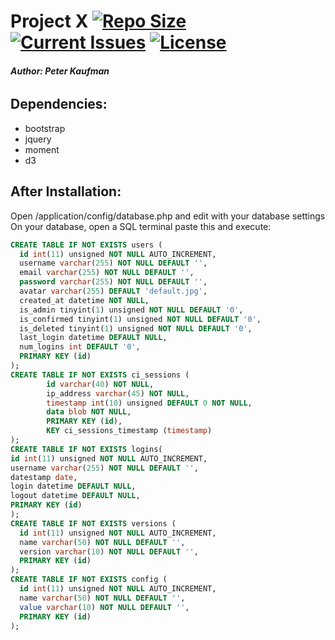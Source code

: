 # **Project X** [![Repo Size](https://reposs.herokuapp.com/?path=pjkaufman/Project-X)](https://github.com/pjkaufman/Project-X)  [![Current Issues](https://img.shields.io/github/issues/pjkaufman/Project-X.svg)](https://github.com/pjkaufman/Project-X/issues)  [![License](https://img.shields.io/github/license/pjkaufman/Project-X.svg)](https://github.com/pjkaufman/Project-X/blob/master/LICENSE)

###### **Author: Peter Kaufman**
## **Dependencies:**

* bootstrap
* jquery
* moment
* d3

## **After Installation:**

Open /application/config/database.php and edit with your database settings
On your database, open a SQL terminal paste this and execute:
```SQL
CREATE TABLE IF NOT EXISTS users (
  id int(11) unsigned NOT NULL AUTO_INCREMENT,
  username varchar(255) NOT NULL DEFAULT '',
  email varchar(255) NOT NULL DEFAULT '',
  password varchar(255) NOT NULL DEFAULT '',
  avatar varchar(255) DEFAULT 'default.jpg',
  created_at datetime NOT NULL,
  is_admin tinyint(1) unsigned NOT NULL DEFAULT '0',
  is_confirmed tinyint(1) unsigned NOT NULL DEFAULT '0',
  is_deleted tinyint(1) unsigned NOT NULL DEFAULT '0',
  last_login datetime DEFAULT NULL,
  num_logins int DEFAULT '0',
  PRIMARY KEY (id)
);
CREATE TABLE IF NOT EXISTS ci_sessions (
        id varchar(40) NOT NULL,
        ip_address varchar(45) NOT NULL,
        timestamp int(10) unsigned DEFAULT 0 NOT NULL,
        data blob NOT NULL,
        PRIMARY KEY (id),
        KEY ci_sessions_timestamp (timestamp)
);
CREATE TABLE IF NOT EXISTS logins(
id int(11) unsigned NOT NULL AUTO_INCREMENT,
username varchar(255) NOT NULL DEFAULT '',
datestamp date,
login datetime DEFAULT NULL,
logout datetime DEFAULT NULL,
PRIMARY KEY (id)
);
CREATE TABLE IF NOT EXISTS versions (
  id int(11) unsigned NOT NULL AUTO_INCREMENT,
  name varchar(50) NOT NULL DEFAULT '',
  version varchar(10) NOT NULL DEFAULT '',
  PRIMARY KEY (id)
);
CREATE TABLE IF NOT EXISTS config (
  id int(11) unsigned NOT NULL AUTO_INCREMENT,
  name varchar(50) NOT NULL DEFAULT '',
  value varchar(10) NOT NULL DEFAULT '',
  PRIMARY KEY (id)
);
```
